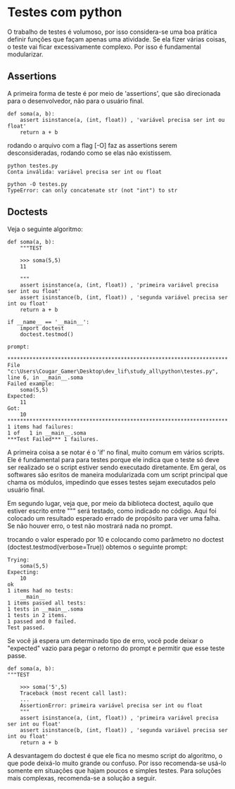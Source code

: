 # Testes com python

O trabalho de testes é volumoso, por isso considera-se uma boa prática definir funções que façam apenas uma atividade. Se ela fizer várias coisas, o teste vai ficar excessivamente complexo. Por isso é fundamental modularizar.

## Assertions

A primeira forma de teste é por meio de 'assertions', que são direcionada para o desenvolvedor, não para o usuário final.

    def soma(a, b):
        assert isinstance(a, (int, float)) , 'variável precisa ser int ou float'
        return a + b

rodando o arquivo com a flag [-O] faz as assertions serem desconsideradas, rodando como se elas não existissem.

    python testes.py
    Conta inválida: variável precisa ser int ou float
    
    python -O testes.py
    TypeError: can only concatenate str (not "int") to str

## Doctests

Veja o seguinte algoritmo:

    def soma(a, b):
        """TEST
        
        >>> soma(5,5)
        11
        
        """
        assert isinstance(a, (int, float)) , 'primeira variável precisa ser int ou float'
        assert isinstance(b, (int, float)) , 'segunda variável precisa ser int ou float'
        return a + b

    if __name__ == '__main__':
        import doctest
        doctest.testmod()

    prompt:

    **********************************************************************
    File "c:\Users\Cougar_Gamer\Desktop\dev_lif\study_all\python\testes.py", 
    line 6, in __main__.soma
    Failed example:
        soma(5,5)
    Expected:
        11
    Got:
        10
    **********************************************************************
    1 items had failures:
    1 of   1 in __main__.soma
    ***Test Failed*** 1 failures.

A primeira coisa a se notar é o 'if' no final, muito comum em vários scripts. Ele é fundamental para para testes porque ele indica que o teste só deve ser realizado se o script estiver sendo executado diretamente. Em geral, os softwares são esritos de maneira modularizada com um script principal que chama os módulos, impedindo que esses testes sejam executados pelo usuário final.

Em segundo lugar, veja que, por meio da biblioteca doctest, aquilo que estiver escrito entre """ será testado, como indicado no código. Aqui foi colocado um resultado esperado errado de propósito para ver uma falha. Se não houver erro, o test não mostrará nada no prompt.

trocando o valor esperado por 10 e colocando como parâmetro no doctest (doctest.testmod(verbose=True)) obtemos o seguinte prompt:

    Trying:      
        soma(5,5)
    Expecting:   
        10       
    ok
    1 items had no tests:      
        __main__
    1 items passed all tests:  
    1 tests in __main__.soma
    1 tests in 2 items.        
    1 passed and 0 failed.     
    Test passed.

Se você já espera um determinado tipo de erro, você pode deixar o "expected" vazio para pegar o retorno do prompt e permitir que esse teste passe.

    def soma(a, b):
    """TEST

        >>> soma('5',5)
        Traceback (most recent call last):
        ...
        AssertionError: primeira variável precisa ser int ou float
        """
        assert isinstance(a, (int, float)) , 'primeira variável precisa ser int ou float'
        assert isinstance(b, (int, float)) , 'segunda variável precisa ser int ou float'
        return a + b

A desvantagem do doctest é que ele fica no mesmo script do algoritmo, o que pode deixá-lo muito grande ou confuso. Por isso recomenda-se usá-lo somente em situações que hajam poucos e simples testes. Para soluções mais complexas, recomenda-se a solução a seguir.

